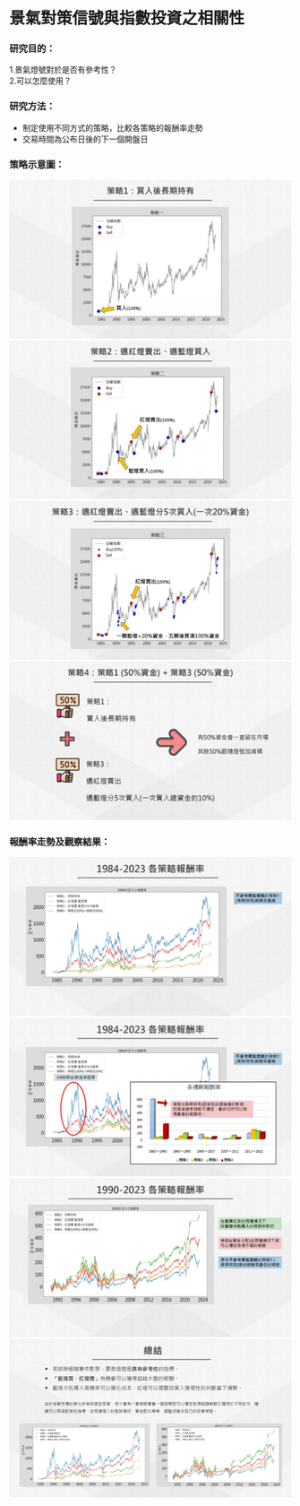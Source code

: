 # 景氣對策信號與指數投資之相關性

### 研究目的：
1.景氣燈號對於是否有參考性？  
2.可以怎麼使用？

### 研究方法：
- 制定使用不同方式的策略，比較各策略的報酬率走勢
- 交易時間為公布日後的下一個開盤日

### 策略示意圖：
![](img/Report_page-0010.jpg)
![](img/Report_page-0011.jpg)
![](img/Report_page-0012.jpg)
![](img/Report_page-0013.jpg)

### 報酬率走勢及觀察結果：
![](img/Report_page-0015.jpg)
![](img/Report_page-0016.jpg)
![](img/Report_page-0017.jpg)
![](img/Report_page-0018.jpg)

